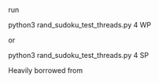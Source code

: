 run

python3 rand_sudoku_test_threads.py 4 WP

or

python3 rand_sudoku_test_threads.py 4 SP

Heavily borrowed from
